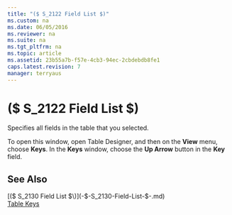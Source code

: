 ```yaml
---
title: "($ S_2122 Field List $)"
ms.custom: na
ms.date: 06/05/2016
ms.reviewer: na
ms.suite: na
ms.tgt_pltfrm: na
ms.topic: article
ms.assetid: 23b55a7b-f57e-4cb3-94ec-2cbdebdb8fe1
caps.latest.revision: 7
manager: terryaus
---
```

# ($ S_2122 Field List $)
Specifies all fields in the table that you selected.  
  
 To open this window, open Table Designer, and then on the **View** menu, choose **Keys**. In the **Keys** window, choose the **Up Arrow** button in the **Key** field.  
  
## See Also  
 [\($ S\_2130 Field List $\)](-$-S_2130-Field-List-$-.md)   
 [Table Keys](Table-Keys.md)